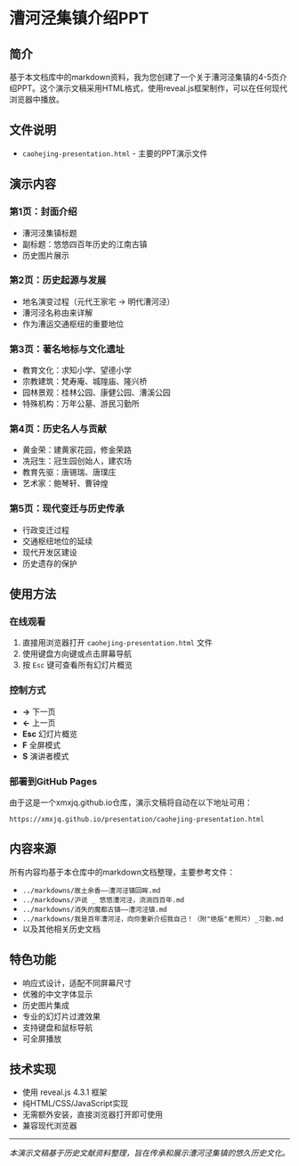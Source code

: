 # 漕河泾集镇介绍PPT

## 简介

基于本文档库中的markdown资料，我为您创建了一个关于漕河泾集镇的4-5页介绍PPT。这个演示文稿采用HTML格式，使用reveal.js框架制作，可以在任何现代浏览器中播放。

## 文件说明

- `caohejing-presentation.html` - 主要的PPT演示文件

## 演示内容

### 第1页：封面介绍
- 漕河泾集镇标题
- 副标题：悠悠四百年历史的江南古镇
- 历史图片展示

### 第2页：历史起源与发展
- 地名演变过程（元代王家宅 → 明代漕河泾）
- 漕河泾名称由来详解
- 作为漕运交通枢纽的重要地位

### 第3页：著名地标与文化遗址
- 教育文化：求知小学、望德小学
- 宗教建筑：梵寿庵、城隍庙、隆兴桥
- 园林景观：桂林公园、康健公园、漕溪公园
- 特殊机构：万年公墓、游民习勤所

### 第4页：历史名人与贡献
- 黄金荣：建黄家花园，修金荣路
- 冼冠生：冠生园创始人，建农场
- 教育先驱：唐锡瑞、唐璞庄
- 艺术家：鲍琴轩、曹钟煌

### 第5页：现代变迁与历史传承
- 行政变迁过程
- 交通枢纽地位的延续
- 现代开发区建设
- 历史遗存的保护

## 使用方法

### 在线观看
1. 直接用浏览器打开 `caohejing-presentation.html` 文件
2. 使用键盘方向键或点击屏幕导航
3. 按 `Esc` 键可查看所有幻灯片概览

### 控制方式
- **→** 下一页
- **←** 上一页  
- **Esc** 幻灯片概览
- **F** 全屏模式
- **S** 演讲者模式

### 部署到GitHub Pages
由于这是一个xmxjq.github.io仓库，演示文稿将自动在以下地址可用：
```
https://xmxjq.github.io/presentation/caohejing-presentation.html
```

## 内容来源

所有内容均基于本仓库中的markdown文档整理，主要参考文件：
- `../markdowns/故土余香——漕河泾镇回眸.md`
- `../markdowns/沪说 _ 悠悠漕河泾，流淌四百年.md`
- `../markdowns/消失的魔都古镇——漕河泾镇.md`
- `../markdowns/我是百年漕河泾，向你重新介绍我自己！（附"绝版"老照片）_习勤.md`
- 以及其他相关历史文档

## 特色功能

- 响应式设计，适配不同屏幕尺寸
- 优雅的中文字体显示
- 历史图片集成
- 专业的幻灯片过渡效果
- 支持键盘和鼠标导航
- 可全屏播放

## 技术实现

- 使用 reveal.js 4.3.1 框架
- 纯HTML/CSS/JavaScript实现
- 无需额外安装，直接浏览器打开即可使用
- 兼容现代浏览器

---

*本演示文稿基于历史文献资料整理，旨在传承和展示漕河泾集镇的悠久历史文化。*